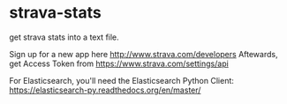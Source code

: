 strava-stats
============

get strava stats into a text file.

Sign up for a new app here
http://www.strava.com/developers
Aftewards, get Access Token from
https://www.strava.com/settings/api

For Elasticsearch, you'll need the Elasticsearch Python Client:
https://elasticsearch-py.readthedocs.org/en/master/
